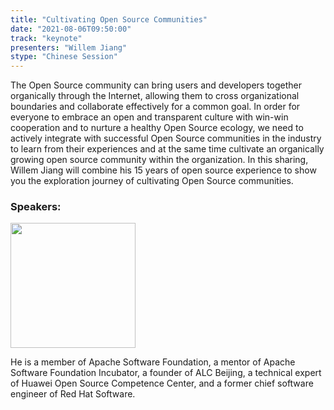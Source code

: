 ```yaml
---
title: "Cultivating Open Source Communities"
date: "2021-08-06T09:50:00"
track: "keynote"
presenters: "Willem Jiang"
stype: "Chinese Session"
---
```

The Open Source community can bring users and developers together organically through the Internet, allowing them to cross organizational boundaries and collaborate effectively for a common goal. In order for everyone to embrace an open and transparent culture with win-win cooperation and to nurture a healthy Open Source ecology, we need to actively integrate with successful Open Source communities in the industry to learn from their experiences and at the same time cultivate an organically growing open source community within the organization. In this sharing, Willem Jiang will combine his 15 years of open source experience to show you the exploration journey of cultivating Open Source communities.

### Speakers:

<img src="images/speaker/Jiang-Ning.png" width="200"/>

He is a member of Apache Software Foundation, a mentor of Apache Software Foundation Incubator, a founder of ALC Beijing, a technical expert of Huawei Open Source Competence Center, and a former chief software engineer of Red Hat Software.
